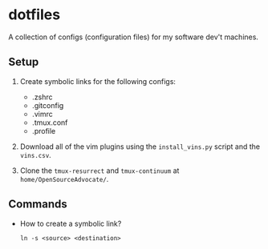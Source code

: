 # dotfiles

A collection of configs (configuration files) for my software dev't machines.

## Setup

1. Create symbolic links for the following configs:
   - .zshrc
   - .gitconfig
   - .vimrc
   - .tmux.conf
   - .profile

2. Download all of the vim plugins using the `install_vins.py` script and the
   `vins.csv`.

3. Clone the `tmux-resurrect` and `tmux-continuum` at `home/OpenSourceAdvocate/`.

## Commands

- How to create a symbolic link?
  ```
  ln -s <source> <destination>
  ```
